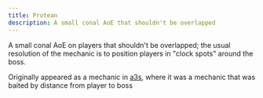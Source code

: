 ```yaml
---
title: Protean
description: A small conal AoE that shouldn't be overlapped
---
```

A small conal AoE on players that shouldn't be overlapped; the usual resolution of the mechanic is to position players in "clock spots" around the boss.

Originally appeared as a mechanic in [a3s](/a3s), where it was a mechanic that was baited by distance from player to boss
